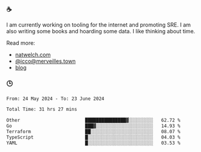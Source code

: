 ### ☕

I am currently working on tooling for the internet and promoting SRE. I am also writing some books and hoarding some data. I like thinking about time. 

Read more:

 - [natwelch.com](https://natwelch.com)
 - [@icco@merveilles.town](https://merveilles.town/@icco)
 - [blog](https://writing.natwelch.com)

### 🕒

<!--START_SECTION:waka-->

```txt
From: 24 May 2024 - To: 23 June 2024

Total Time: 31 hrs 27 mins

Other                        ███████████████▓░░░░░░░░░   62.72 %
Go                           ███▓░░░░░░░░░░░░░░░░░░░░░   14.93 %
Terraform                    ██░░░░░░░░░░░░░░░░░░░░░░░   08.07 %
TypeScript                   █░░░░░░░░░░░░░░░░░░░░░░░░   04.03 %
YAML                         █░░░░░░░░░░░░░░░░░░░░░░░░   03.53 %
```

<!--END_SECTION:waka-->
